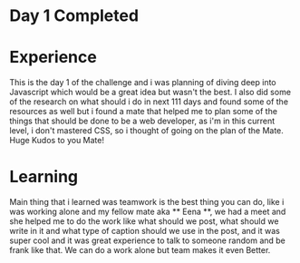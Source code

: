 # Day 1 Completed

# Experience
This is the day 1 of the challenge and i was planning of diving deep into Javascript which would be a great idea
but wasn't the best. I also did some of the research on what should i do in next 111 days and found some of the 
resources as well but i found a mate that helped me to plan some of the things that should be done to be a web
developer, as i'm in this current level, i don't mastered CSS, so i thought of going on the plan of the Mate. 
Huge Kudos to you Mate!

# Learning
Main thing that i learned was teamwork is the best thing you can do, like i was working alone and my fellow mate aka 
** Eena **, we had a meet and she helped me to do the work like what should we post, what should we write in it and what type of caption should we use in the post, and it was super cool and it was great experience to talk to someone random and be frank like that.
We can do a work alone but team makes it even Better.